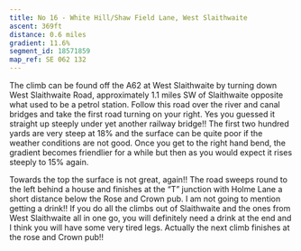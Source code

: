 ```yaml
---
title: No 16 - White Hill/Shaw Field Lane, West Slaithwaite
ascent: 369ft
distance: 0.6 miles
gradient: 11.6%
segment_id: 18571859
map_ref: SE 062 132
---
```


The climb can be found off the A62 at West Slaithwaite by turning down West Slaithwaite
Road, approximately 1.1 miles SW of Slaithwaite opposite what used to be a petrol station.
Follow this road over the river and canal bridges and take the first road turning on your
right. Yes you guessed it straight up steeply under yet another railway bridge!!
The first two hundred yards are very steep at 18% and the surface can be quite poor if the
weather conditions are not good. Once you get to the right hand bend, the gradient
becomes friendlier for a while but then as you would expect it rises steeply to 15% again.

Towards the top the surface is not great, again!! The road sweeps round to the left behind a
house and finishes at the “T” junction with Holme Lane a short distance below the Rose and
Crown pub. I am not going to mention getting a drink!! If you do all the climbs out of
Slaithwaite and the ones from West Slaithwaite all in one go, you will definitely need a drink
at the end and I think you will have some very tired legs. Actually the next climb finishes at
the rose and Crown pub!!


